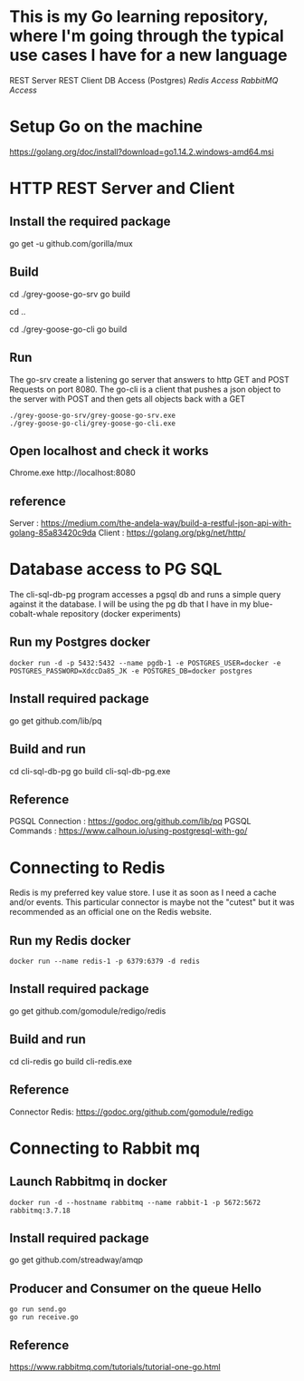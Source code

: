 # This is my Go learning repository, where I'm going through the typical use cases I have for a new language

REST Server
REST Client
DB Access (Postgres)
_Redis Access_
_RabbitMQ Access_

# Setup Go on the machine
https://golang.org/doc/install?download=go1.14.2.windows-amd64.msi

# HTTP REST Server and Client

## Install the required package
go get -u github.com/gorilla/mux

## Build
cd ./grey-goose-go-srv
go build

cd ..

cd ./grey-goose-go-cli
go build

## Run 
The go-srv create a listening go server that answers to http GET and POST Requests on port 8080. 
The go-cli is a client that pushes a json object to the server with POST and then gets all objects back with a GET

```
./grey-goose-go-srv/grey-goose-go-srv.exe
./grey-goose-go-cli/grey-goose-go-cli.exe
```

## Open localhost and check it works
Chrome.exe http://localhost:8080


## reference
Server : https://medium.com/the-andela-way/build-a-restful-json-api-with-golang-85a83420c9da
Client : https://golang.org/pkg/net/http/

# Database access to PG SQL

The cli-sql-db-pg program accesses a pgsql db and runs a simple query against it the database. I will be using the pg db that I have in my blue-cobalt-whale repository (docker experiments) 

## Run my Postgres docker
```
docker run -d -p 5432:5432 --name pgdb-1 -e POSTGRES_USER=docker -e POSTGRES_PASSWORD=XdccDa85_JK -e POSTGRES_DB=docker postgres
```

## Install required package
go get github.com/lib/pq

## Build and run
cd cli-sql-db-pg
go build
cli-sql-db-pg.exe

## Reference
PGSQL Connection : https://godoc.org/github.com/lib/pq
PGSQL Commands : https://www.calhoun.io/using-postgresql-with-go/

# Connecting to Redis

Redis is my preferred key value store. I use it as soon as I need a cache and/or events. This particular connector is maybe not the "cutest" but it was recommended as an official one on the Redis website.

## Run my Redis docker

```
docker run --name redis-1 -p 6379:6379 -d redis
```

## Install required package

go get github.com/gomodule/redigo/redis

## Build and run
cd cli-redis
go build
cli-redis.exe

## Reference 
Connector Redis: https://godoc.org/github.com/gomodule/redigo

# Connecting to Rabbit mq

## Launch Rabbitmq in docker

```
docker run -d --hostname rabbitmq --name rabbit-1 -p 5672:5672 rabbitmq:3.7.18 
```

## Install required package

go get github.com/streadway/amqp

## Producer and Consumer on the queue Hello 

```
go run send.go
go run receive.go
```

## Reference
https://www.rabbitmq.com/tutorials/tutorial-one-go.html